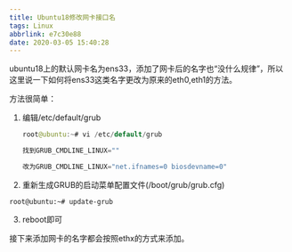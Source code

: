 ```yaml
---
title: Ubuntu18修改网卡接口名
tags: Linux
abbrlink: e7c30e88
date: 2020-03-05 15:40:28
---
```


ubuntu18上的默认网卡名为ens33，添加了网卡后的名字也“没什么规律”，所以这里说一下如何将ens33这类名字更改为原来的eth0,eth1的方法。

方法很简单：

1. 编辑/etc/default/grub

   ```java
   root@ubuntu:~# vi /etc/default/grub
   
   找到GRUB_CMDLINE_LINUX=""
   
   改为GRUB_CMDLINE_LINUX="net.ifnames=0 biosdevname=0"
   ```

2. 重新生成GRUB的启动菜单配置文件(/boot/grub/grub.cfg)

```
root@ubuntu:~# update-grub
```

3. reboot即可

接下来添加网卡的名字都会按照ethx的方式来添加。

